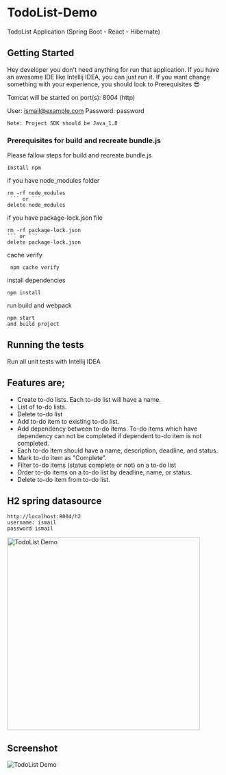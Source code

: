 # TodoList-Demo
TodoList Application (Spring Boot - React - Hibernate)
## Getting Started

Hey developer you don't need anything for run that application. If you have an awesome IDE like Intellij IDEA, you can just run it. If you want change something with your experience, you should look to Prerequisites :sunglasses:

Tomcat will be started on port(s): 8004 (http)

User: ismail@example.com Password: password

```
Note: Project SDK should be Java_1.8
```

### Prerequisites for build and recreate bundle.js 
Please fallow steps for build and recreate bundle.js 

```
Install npm
```

if you have node_modules folder
```
rm -rf node_modules
 ``` or ```
delete node_modules
```

if you have package-lock.json file
```
rm -rf package-lock.json
``` or ```
delete package-lock.json
```
cache verify
```
 npm cache verify
```

install dependencies
```
npm install
```

run build and webpack
```
npm start
and build project
```

## Running the tests

Run all unit tests with Intellij IDEA 


## Features are;

- Create to-do lists. Each to-do list will have a name.
- List of to-do lists.
- Delete to-do list
- Add to-do item to existing to-do list.
- Add dependency between to-do items. To-do items which have dependency can not be completed if dependent to-do item is not completed.
- Each to-do item should have a name, description, deadline, and status.
- Mark to-do item as "Complete".
- Filter to-do items (status complete or not) on a to-do list
- Order to-do items on a to-do list by deadline, name, or status.
- Delete to-do item from to-do list.

  
## H2 spring datasource
```
http://localhost:8004/h2
username: ismail
password ismail
```

<img alt="TodoList Demo" title="TodoList Demo" src="https://i.imgur.com/1X8j1RU.png" width="450">

## Screenshot
 

<img alt="TodoList Demo" title="TodoList Demo" src="https://i.imgur.com/lYSf0A4.jpg"  >

